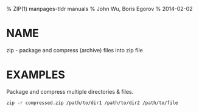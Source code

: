 % ZIP(1) manpages-tldr manuals
% John Wu, Boris Egorov
% 2014-02-02

# NAME

zip - package and compress (archive) files into zip file

# EXAMPLES

Package and compress multiple directories & files.

    zip -r compressed.zip /path/to/dir1 /path/to/dir2 /path/to/file
